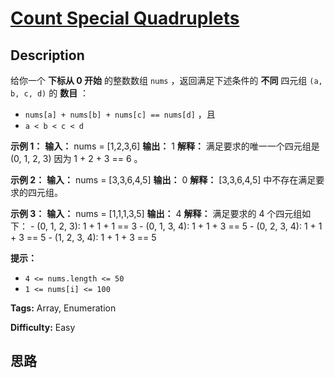 # [Count Special Quadruplets][title]

## Description

给你一个 **下标从 0 开始** 的整数数组 `nums` ，返回满足下述条件的 **不同** 四元组 `(a, b, c, d)` 的 **数目** ：

  * `nums[a] + nums[b] + nums[c] == nums[d]` ，且
  * `a < b < c < d`



**示例 1：**
            **输入：** nums = [1,2,3,6]    **输出：** 1    **解释：** 满足要求的唯一一个四元组是 (0, 1, 2, 3) 因为 1 + 2 + 3 == 6 。    

**示例 2：**
            **输入：** nums = [3,3,6,4,5]    **输出：** 0    **解释：** [3,3,6,4,5] 中不存在满足要求的四元组。    

**示例 3：**
            **输入：** nums = [1,1,1,3,5]    **输出：** 4    **解释：** 满足要求的 4 个四元组如下：    - (0, 1, 2, 3): 1 + 1 + 1 == 3    - (0, 1, 3, 4): 1 + 1 + 3 == 5    - (0, 2, 3, 4): 1 + 1 + 3 == 5    - (1, 2, 3, 4): 1 + 1 + 3 == 5    



**提示：**

  * `4 <= nums.length <= 50`
  * `1 <= nums[i] <= 100`


**Tags:** Array, Enumeration

**Difficulty:** Easy

## 思路

[title]: https://leetcode-cn.com/problems/count-special-quadruplets
